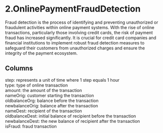 # 2.OnlinePaymentFraudDetection

Fraud detection is the process of identifying and preventing unauthorized or fraudulent activities within online payment systems. With the rise of online transactions, particularly those involving credit cards, the risk of payment fraud has increased significantly. It is crucial for credit card companies and financial institutions to implement robust fraud detection measures to safeguard their customers from unauthorized charges and ensure the integrity of the payment ecosystem.

## Columns
step: represents a unit of time where 1 step equals 1 hour <br>
type: type of online transaction <br>
amount: the amount of the transaction <br>
nameOrig: customer starting the transaction <br>
oldbalanceOrg: balance before the transaction <br>
newbalanceOrig: balance after the transaction <br>
nameDest: recipient of the transaction <br>
oldbalanceDest: initial balance of recipient before the transaction <br>
newbalanceDest: the new balance of recipient after the transaction <br>
isFraud: fraud transaction




